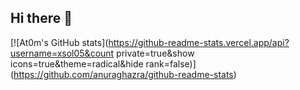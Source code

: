 ## Hi there 👋

[![At0m's GitHub stats](https://github-readme-stats.vercel.app/api?username=xsol05&count private=true&show icons=true&theme=radical&hide rank=false)]
(https://github.com/anuraghazra/github-readme-stats)
